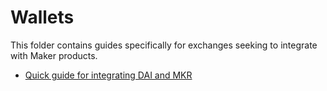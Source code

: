 # Wallets

This folder contains guides specifically for exchanges seeking to integrate with Maker products.

* [Quick guide for integrating DAI and MKR](/wallets/wallets-guide-01/wallets-guide-01.md)

